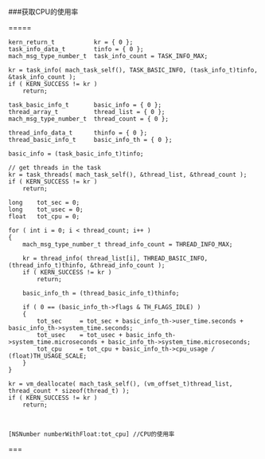


###获取CPU的使用率


=====




	kern_return_t			kr = { 0 };
	task_info_data_t		tinfo = { 0 };
	mach_msg_type_number_t	task_info_count = TASK_INFO_MAX;
	
	kr = task_info( mach_task_self(), TASK_BASIC_INFO, (task_info_t)tinfo, &task_info_count );
	if ( KERN_SUCCESS != kr )
		return;
	
	task_basic_info_t		basic_info = { 0 };
	thread_array_t			thread_list = { 0 };
	mach_msg_type_number_t	thread_count = { 0 };
	
	thread_info_data_t		thinfo = { 0 };
	thread_basic_info_t		basic_info_th = { 0 };
	
	basic_info = (task_basic_info_t)tinfo;
	
	// get threads in the task
	kr = task_threads( mach_task_self(), &thread_list, &thread_count );
	if ( KERN_SUCCESS != kr )
		return;
	
	long	tot_sec = 0;
	long	tot_usec = 0;
	float	tot_cpu = 0;
	
	for ( int i = 0; i < thread_count; i++ )
	{
		mach_msg_type_number_t thread_info_count = THREAD_INFO_MAX;
		
		kr = thread_info( thread_list[i], THREAD_BASIC_INFO, (thread_info_t)thinfo, &thread_info_count );
		if ( KERN_SUCCESS != kr )
			return;
		
		basic_info_th = (thread_basic_info_t)thinfo;
		
		if ( 0 == (basic_info_th->flags & TH_FLAGS_IDLE) )
		{
			tot_sec		= tot_sec + basic_info_th->user_time.seconds + basic_info_th->system_time.seconds;
			tot_usec	= tot_usec + basic_info_th->system_time.microseconds + basic_info_th->system_time.microseconds;
			tot_cpu		= tot_cpu + basic_info_th->cpu_usage / (float)TH_USAGE_SCALE;
		}
	}
	
	kr = vm_deallocate( mach_task_self(), (vm_offset_t)thread_list, thread_count * sizeof(thread_t) );
	if ( KERN_SUCCESS != kr )
		return;
    
    
    
    [NSNumber numberWithFloat:tot_cpu] //CPU的使用率

===